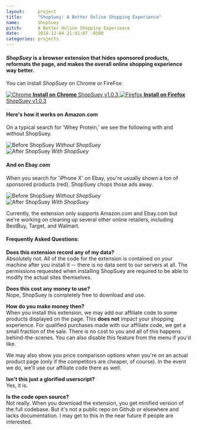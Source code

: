 ```yaml
---
layout:     project
title:      "ShopSuey: A Better Online Shopping Experience"
name:       ShopSuey
pitch:      A Better Online Shopping Experience
date:       2018-12-04 21:41:07 -0500
categories: projects
---
```


<h4 class="subtitle"><em>ShopSuey</em> is a browser extension that hides sponsored products, reformats the page, and makes the overall online shopping experience way better.</h4>

You can install *ShopSuey* on Chrome or FireFox:

<div class="download-buttons">
  <a href="https://chrome.google.com/webstore/detail/shopsuey-better-online-sh/epkdmppogcepckfgkbcphhagiiieafjk" class="button download-button">
    <img src="{{ site.url }}/assets/img/chrome.png" alt="Chrome"/>
    <strong>Install on Chrome</strong>
    <span>ShopSuey v1.0.3</span>
  </a>
  <a href="https://addons.mozilla.org/en-US/firefox/addon/shopsuey/" class="button download-button">
    <img src="{{ site.url }}/assets/img/firefox.png" alt="Firefox"/>
    <strong>Install on Firefox</strong>
    <span>ShopSuey v1.0.3</span>
  </a>
</div>

<div class="spacer" />

#### Here's how it works on Amazon.com

<div class="compare-images">
  <p>On a typical search for 'Whey Protein,' we see the following with and without ShopSuey.</p>
  <div class="before">
    <img src="{{ site.url }}/assets/img/amazon-before.png" alt="Before ShopSuey"/>
    <em>Without ShopSuey</em>
  </div>
  <div class="after">
    <img src="{{ site.url }}/assets/img/amazon-after.png" alt="After ShopSuey"/>
    <em>With ShopSuey</em>
  </div>
</div>

<div class="spacer" />

#### And on Ebay.com

<div class="compare-images">
  <p>
    When you search for 'iPhone X' on Ebay, you're usually shown a ton of sponsored products (red).
    ShopSuey chops those ads away.
  </p>
  <div class="before">
    <img src="{{ site.url }}/assets/img/ebay-before.png" alt="Before ShopSuey"/>
    <em>Without ShopSuey</em>
  </div>
  <div class="after">
    <img src="{{ site.url }}/assets/img/ebay-after.png" alt="After ShopSuey"/>
    <em>With ShopSuey</em>
  </div>
</div>


Currently, the extension only supports Amazon.com and Ebay.com but we're working on cleaning up
several other online retailers, including BestBuy, Target, and Walmart.

<div class="spacer" />

#### Frequently Asked Questions:

**Does this extension record any of my data?** <br />
Absolutely not. All of the code for the extension is contained on your machine after you install it --
there is no data sent to our servers at all. The permissions requested when installing ShopSuey
are required to be able to modify the actual sites themselves.

**Does this cost any money to use?** <br />
Nope, ShopSuey is completely free to download and use.

**How do you make money then?** <br />
When you install this extension, we may add our affiliate code to some products displayed
on the page. This **does not** impact your shopping experience. For qualified purchases made
with our affiliate code, we get a small fraction of the sale. There is no cost to you and all
of this happens behind-the-scenes. You can also disable this feature from the menu if you'd like.

We may also show you price comparison options when you're on an actual product page (only if the
competitors are cheaper, of course). In the event we do, we'll use our affiliate code there as well.

**Isn't this just a glorified userscript?** <br />
Yes, it is.

**Is the code open source?** <br />
Not really. When you download the extension, you get minified version of the full codebase.
But it's not a public repo on Github or elsewhere and lacks documentation. I may get to this
in the near future if people are interested.
